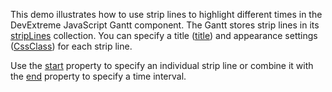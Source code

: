 This demo illustrates how to use strip lines to highlight different times in the DevExtreme JavaScript Gantt component. The Gantt stores strip lines in its [stripLines](/Documentation/ApiReference/UI_Components/dxGantt/Configuration/stripLines/) collection. You can specify a title ([title](/Documentation/ApiReference/UI_Components/dxGantt/Configuration/stripLines/#title)) and appearance settings ([CssClass](/Documentation/ApiReference/UI_Components/dxGantt/Configuration/stripLines/#cssClass)) for each strip line.
<!--split-->

Use the [start](/Documentation/ApiReference/UI_Components/dxGantt/Configuration/stripLines/#start) property to specify an individual strip line or combine it with the [end](/Documentation/ApiReference/UI_Components/dxGantt/Configuration/stripLines/#end) property to specify a time interval.
